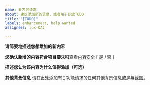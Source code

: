 ```yaml
---
name: 新内容请求
about: 建议添加新的信息，或者用于存放TODO
title: "[TODO]"
labels: enhancement, help wanted
assignees: lux-QAQ

---
```


**请简要地描述您想增加的新内容**

**您确认新增的内容符合项目要求吗**查看[内容安全](https://njupt-navi.github.io/contribution/conventions/)
[ 是 / 否 ]

**描述您认为该内容为什么值得添加（可选）**


**其他背景信息**
请在此处添加有关功能请求的任何其他背景信息或屏幕截图。
